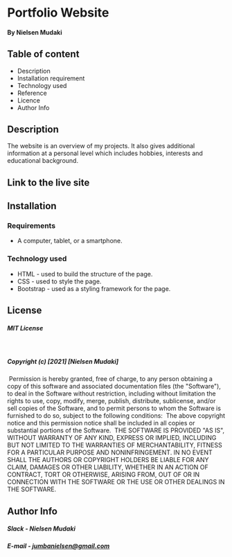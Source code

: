 # Portfolio Website

#### By Nielsen Mudaki
## Table of content
* Description
* Installation requirement
* Technology used
* Reference
* Licence
* Author Info

## Description
The website is an overview of my projects. It also gives additional information at a personal level which includes hobbies, interests and educational background.

## Link to the live site

## Installation

### Requirements
* A computer, tablet, or a smartphone.

### Technology used
* HTML - used to build the structure of the page.
* CSS - used to style the page.
* Bootstrap - used as a styling framework for the page.

## License
##### MIT License
​
##### Copyright (c) [2021] [Nielsen Mudaki]
​
Permission is hereby granted, free of charge, to any person obtaining a copy
of this software and associated documentation files (the "Software"), to deal
in the Software without restriction, including without limitation the rights
to use, copy, modify, merge, publish, distribute, sublicense, and/or sell
copies of the Software, and to permit persons to whom the Software is
furnished to do so, subject to the following conditions:
​
The above copyright notice and this permission notice shall be included in all
copies or substantial portions of the Software.
​
THE SOFTWARE IS PROVIDED "AS IS", WITHOUT WARRANTY OF ANY KIND, EXPRESS OR
IMPLIED, INCLUDING BUT NOT LIMITED TO THE WARRANTIES OF MERCHANTABILITY,
FITNESS FOR A PARTICULAR PURPOSE AND NONINFRINGEMENT. IN NO EVENT SHALL THE
AUTHORS OR COPYRIGHT HOLDERS BE LIABLE FOR ANY CLAIM, DAMAGES OR OTHER
LIABILITY, WHETHER IN AN ACTION OF CONTRACT, TORT OR OTHERWISE, ARISING FROM,
OUT OF OR IN CONNECTION WITH THE SOFTWARE OR THE USE OR OTHER DEALINGS IN THE
SOFTWARE.

## Author Info
##### Slack - Nielsen Mudaki
##### E-mail - jumbanielsen@gmail.com